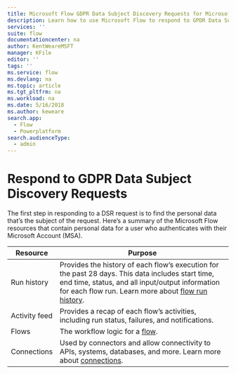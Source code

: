 ```yaml
---
title: Microsoft Flow GDPR Data Subject Discovery Requests for Microsoft Accounts (MSA) | Microsoft Docs
description: Learn how to use Microsoft Flow to respond to GPDR Data Subject Discovery Requests for Microsoft Accounts.
services: ''
suite: flow
documentationcenter: na
author: KentWeareMSFT
manager: KFile
editor: ''
tags: ''
ms.service: flow
ms.devlang: na
ms.topic: article
ms.tgt_pltfrm: na
ms.workload: na
ms.date: 5/16/2018
ms.author: keweare
search.app: 
  - Flow
  - Powerplatform
search.audienceType: 
  - admin
---
```

# Respond to GDPR Data Subject Discovery Requests 

The first step in responding to a DSR request is to find the personal data that’s the subject of the request.
Here’s a summary of the Microsoft Flow resources that contain personal data for a user who authenticates with their Microsoft Account (MSA).

|Resource|Purpose|
|-----|-----|
|Run history|Provides the history of each flow’s execution for the past 28 days. This data includes start time, end time, status, and all input/output information for each flow run. Learn more about [flow run history](https://flow.microsoft.com/blog/download-history-recurrence/).|
|Activity feed| Provides a recap of each flow’s activities, including run status, failures, and notifications.|
|Flows|The workflow logic for a [flow](https://docs.microsoft.com/flow/get-started-logic-flow).|
|Connections|Used by connectors and allow connectivity to APIs, systems, databases, and more. Learn more about [connections](add-manage-connections.md).|

